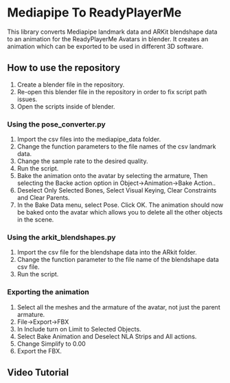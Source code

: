 # Mediapipe To ReadyPlayerMe
This library converts Mediapipe landmark data and ARKit blendshape data to an animation for the ReadyPlayerMe Avatars in blender.
It creates an animation which can be exported to be used in different 3D software.

## How to use the repository
1. Create a blender file in the repository.
2. Re-open this blender file in the repository in order to fix script path issues.
3. Open the scripts inside of blender.

### Using the pose_converter.py
1. Import the csv files into the mediapipe_data folder.
2. Change the function parameters to the file names of the csv landmark data.
3. Change the sample rate to the desired quality.
4. Run the script.
5. Bake the animation onto the avatar by selecting the armature, Then selecting the Backe action option in Object->Animation->Bake Action..
6. Deselect Only Selected Bones, Select Visual Keying, Clear Constraints and Clear Parents.
7. In the Bake Data menu, select Pose. Click OK. The animation should now be baked onto the avatar which allows you to delete all the other objects in the scene.

### Using the arkit_blendshapes.py
1. Import the csv file for the blendshape data into the ARkit folder.
2. Change the function parameter to the file name of the blendshape data csv file.
3. Run the script.

### Exporting the animation
1. Select all the meshes and the armature of the avatar, not just the parent armature.
2. File->Export->FBX
3. In Include turn on Limit to Selected Objects.
4. Select Bake Animation and Deselect NLA Strips and All actions.
5. Change Simplify to 0.00
6. Export the FBX.

## Video Tutorial


